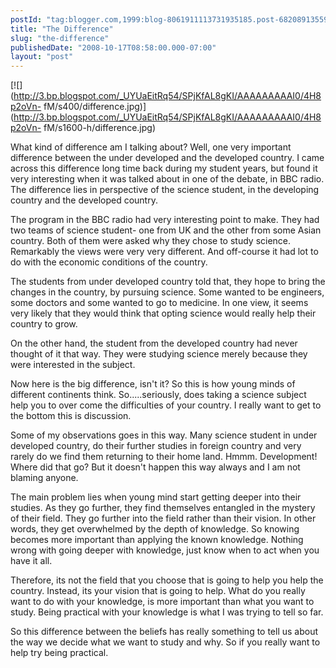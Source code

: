 ```yaml
---
postId: "tag:blogger.com,1999:blog-8061911113731935185.post-6820891355957400292"
title: "The Difference"
slug: "the-difference"
publishedDate: "2008-10-17T08:58:00.000-07:00"
layout: "post"
---
```


[![](http://3.bp.blogspot.com/_UYUaEitRq54/SPjKfAL8gKI/AAAAAAAAAI0/4H8p2oVn-
fM/s400/difference.jpg)](http://3.bp.blogspot.com/_UYUaEitRq54/SPjKfAL8gKI/AAAAAAAAAI0/4H8p2oVn-
fM/s1600-h/difference.jpg)

What kind of difference am I talking about? Well, one very important
difference between the under developed and the developed country. I came
across this difference long time back during my student years, but found it
very interesting when it was talked about in one of the debate, in BBC radio.
The difference lies in perspective of the science student, in the developing
country and the developed country.  

  

The program in the BBC radio had very interesting point to make. They had two
teams of science student- one from UK and the other from some Asian country.
Both of them were asked why they chose to study science. Remarkably the views
were very very different. And off-course it had lot to do with the economic
conditions of the country.

  

The students from under developed country told that, they hope to bring the
changes in the country, by pursuing science. Some wanted to be engineers, some
doctors and some wanted to go to medicine. In one view, it seems very likely
that they would think that opting science would really help their country to
grow.

  

On the other hand, the student from the developed country had never thought of
it that way. They were studying science merely because they were interested in
the subject.

  

Now here is the big difference, isn't it? So this is how young minds of
different continents think. So.....seriously, does taking a science subject
help you to over come the difficulties of your country. I really want to get
to the bottom this is discussion.

  

Some of my observations goes in this way. Many science student in under
developed country, do their further studies in foreign country and very rarely
do we find them returning to their home land. Hmmm. Development! Where did
that go? But it doesn't happen this way always and I am not blaming anyone.

  

The main problem lies when young mind start getting deeper into their studies.
As they go further, they find themselves entangled in the mystery of their
field. They go further into the field rather than their vision. In other
words, they get overwhelmed by the depth of knowledge. So knowing becomes more
important than applying the known knowledge. Nothing wrong with going deeper
with knowledge, just know when to act when you have it all.  

  

Therefore, its not the field that you choose that is going to help you help
the country. Instead, its your vision that is going to help. What do you
really want to do with your knowledge, is more important than what you want to
study. Being practical with your knowledge is what I was trying to tell so
far.

  

So this difference between the beliefs has really something to tell us about
the way we decide what we want to study and why. So if you really want to help
try being practical.

